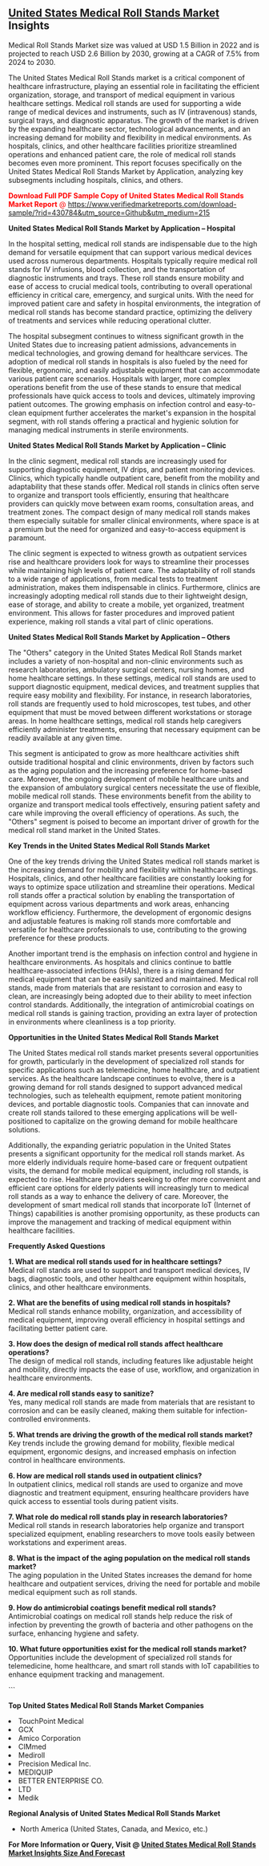 <h2><a href="https://www.verifiedmarketreports.com/download-sample/?rid=430784&amp;utm_source=Github&amp;utm_medium=215" target="_blank">United States Medical Roll Stands Market</a> Insights</h2><p>Medical Roll Stands Market size was valued at USD 1.5 Billion in 2022 and is projected to reach USD 2.6 Billion by 2030, growing at a CAGR of 7.5% from 2024 to 2030.</p><p><p>The United States Medical Roll Stands market is a critical component of healthcare infrastructure, playing an essential role in facilitating the efficient organization, storage, and transport of medical equipment in various healthcare settings. Medical roll stands are used for supporting a wide range of medical devices and instruments, such as IV (intravenous) stands, surgical trays, and diagnostic apparatus. The growth of the market is driven by the expanding healthcare sector, technological advancements, and an increasing demand for mobility and flexibility in medical environments. As hospitals, clinics, and other healthcare facilities prioritize streamlined operations and enhanced patient care, the role of medical roll stands becomes even more prominent. This report focuses specifically on the United States Medical Roll Stands Market by Application, analyzing key subsegments including hospitals, clinics, and others. <p><span class=""><span style="color: #ff0000;"><strong>Download Full PDF Sample Copy of United States Medical Roll Stands Market Report</strong> @ </span><a href="https://www.verifiedmarketreports.com/download-sample/?rid=430784&amp;utm_source=Github&amp;utm_medium=215" target="_blank">https://www.verifiedmarketreports.com/download-sample/?rid=430784&amp;utm_source=Github&amp;utm_medium=215</a></span></p></p><p><strong>United States Medical Roll Stands Market by Application – Hospital</strong></p><p>In the hospital setting, medical roll stands are indispensable due to the high demand for versatile equipment that can support various medical devices used across numerous departments. Hospitals typically require medical roll stands for IV infusions, blood collection, and the transportation of diagnostic instruments and trays. These roll stands ensure mobility and ease of access to crucial medical tools, contributing to overall operational efficiency in critical care, emergency, and surgical units. With the need for improved patient care and safety in hospital environments, the integration of medical roll stands has become standard practice, optimizing the delivery of treatments and services while reducing operational clutter.</p><p>The hospital subsegment continues to witness significant growth in the United States due to increasing patient admissions, advancements in medical technologies, and growing demand for healthcare services. The adoption of medical roll stands in hospitals is also fueled by the need for flexible, ergonomic, and easily adjustable equipment that can accommodate various patient care scenarios. Hospitals with larger, more complex operations benefit from the use of these stands to ensure that medical professionals have quick access to tools and devices, ultimately improving patient outcomes. The growing emphasis on infection control and easy-to-clean equipment further accelerates the market's expansion in the hospital segment, with roll stands offering a practical and hygienic solution for managing medical instruments in sterile environments.</p><p><strong>United States Medical Roll Stands Market by Application – Clinic</strong></p><p>In the clinic segment, medical roll stands are increasingly used for supporting diagnostic equipment, IV drips, and patient monitoring devices. Clinics, which typically handle outpatient care, benefit from the mobility and adaptability that these stands offer. Medical roll stands in clinics often serve to organize and transport tools efficiently, ensuring that healthcare providers can quickly move between exam rooms, consultation areas, and treatment zones. The compact design of many medical roll stands makes them especially suitable for smaller clinical environments, where space is at a premium but the need for organized and easy-to-access equipment is paramount.</p><p>The clinic segment is expected to witness growth as outpatient services rise and healthcare providers look for ways to streamline their processes while maintaining high levels of patient care. The adaptability of roll stands to a wide range of applications, from medical tests to treatment administration, makes them indispensable in clinics. Furthermore, clinics are increasingly adopting medical roll stands due to their lightweight design, ease of storage, and ability to create a mobile, yet organized, treatment environment. This allows for faster procedures and improved patient experience, making roll stands a vital part of clinic operations.</p><p><strong>United States Medical Roll Stands Market by Application – Others</strong></p><p>The "Others" category in the United States Medical Roll Stands market includes a variety of non-hospital and non-clinic environments such as research laboratories, ambulatory surgical centers, nursing homes, and home healthcare settings. In these settings, medical roll stands are used to support diagnostic equipment, medical devices, and treatment supplies that require easy mobility and flexibility. For instance, in research laboratories, roll stands are frequently used to hold microscopes, test tubes, and other equipment that must be moved between different workstations or storage areas. In home healthcare settings, medical roll stands help caregivers efficiently administer treatments, ensuring that necessary equipment can be readily available at any given time.</p><p>This segment is anticipated to grow as more healthcare activities shift outside traditional hospital and clinic environments, driven by factors such as the aging population and the increasing preference for home-based care. Moreover, the ongoing development of mobile healthcare units and the expansion of ambulatory surgical centers necessitate the use of flexible, mobile medical roll stands. These environments benefit from the ability to organize and transport medical tools effectively, ensuring patient safety and care while improving the overall efficiency of operations. As such, the "Others" segment is poised to become an important driver of growth for the medical roll stand market in the United States.</p><p><strong>Key Trends in the United States Medical Roll Stands Market</strong></p><p>One of the key trends driving the United States medical roll stands market is the increasing demand for mobility and flexibility within healthcare settings. Hospitals, clinics, and other healthcare facilities are constantly looking for ways to optimize space utilization and streamline their operations. Medical roll stands offer a practical solution by enabling the transportation of equipment across various departments and work areas, enhancing workflow efficiency. Furthermore, the development of ergonomic designs and adjustable features is making roll stands more comfortable and versatile for healthcare professionals to use, contributing to the growing preference for these products.</p><p>Another important trend is the emphasis on infection control and hygiene in healthcare environments. As hospitals and clinics continue to battle healthcare-associated infections (HAIs), there is a rising demand for medical equipment that can be easily sanitized and maintained. Medical roll stands, made from materials that are resistant to corrosion and easy to clean, are increasingly being adopted due to their ability to meet infection control standards. Additionally, the integration of antimicrobial coatings on medical roll stands is gaining traction, providing an extra layer of protection in environments where cleanliness is a top priority.</p><p><strong>Opportunities in the United States Medical Roll Stands Market</strong></p><p>The United States medical roll stands market presents several opportunities for growth, particularly in the development of specialized roll stands for specific applications such as telemedicine, home healthcare, and outpatient services. As the healthcare landscape continues to evolve, there is a growing demand for roll stands designed to support advanced medical technologies, such as telehealth equipment, remote patient monitoring devices, and portable diagnostic tools. Companies that can innovate and create roll stands tailored to these emerging applications will be well-positioned to capitalize on the growing demand for mobile healthcare solutions.</p><p>Additionally, the expanding geriatric population in the United States presents a significant opportunity for the medical roll stands market. As more elderly individuals require home-based care or frequent outpatient visits, the demand for mobile medical equipment, including roll stands, is expected to rise. Healthcare providers seeking to offer more convenient and efficient care options for elderly patients will increasingly turn to medical roll stands as a way to enhance the delivery of care. Moreover, the development of smart medical roll stands that incorporate IoT (Internet of Things) capabilities is another promising opportunity, as these products can improve the management and tracking of medical equipment within healthcare facilities.</p><p><strong>Frequently Asked Questions</strong></p><p><strong>1. What are medical roll stands used for in healthcare settings?</strong><br>Medical roll stands are used to support and transport medical devices, IV bags, diagnostic tools, and other healthcare equipment within hospitals, clinics, and other healthcare environments.</p><p><strong>2. What are the benefits of using medical roll stands in hospitals?</strong><br>Medical roll stands enhance mobility, organization, and accessibility of medical equipment, improving overall efficiency in hospital settings and facilitating better patient care.</p><p><strong>3. How does the design of medical roll stands affect healthcare operations?</strong><br>The design of medical roll stands, including features like adjustable height and mobility, directly impacts the ease of use, workflow, and organization in healthcare environments.</p><p><strong>4. Are medical roll stands easy to sanitize?</strong><br>Yes, many medical roll stands are made from materials that are resistant to corrosion and can be easily cleaned, making them suitable for infection-controlled environments.</p><p><strong>5. What trends are driving the growth of the medical roll stands market?</strong><br>Key trends include the growing demand for mobility, flexible medical equipment, ergonomic designs, and increased emphasis on infection control in healthcare environments.</p><p><strong>6. How are medical roll stands used in outpatient clinics?</strong><br>In outpatient clinics, medical roll stands are used to organize and move diagnostic and treatment equipment, ensuring healthcare providers have quick access to essential tools during patient visits.</p><p><strong>7. What role do medical roll stands play in research laboratories?</strong><br>Medical roll stands in research laboratories help organize and transport specialized equipment, enabling researchers to move tools easily between workstations and experiment areas.</p><p><strong>8. What is the impact of the aging population on the medical roll stands market?</strong><br>The aging population in the United States increases the demand for home healthcare and outpatient services, driving the need for portable and mobile medical equipment such as roll stands.</p><p><strong>9. How do antimicrobial coatings benefit medical roll stands?</strong><br>Antimicrobial coatings on medical roll stands help reduce the risk of infection by preventing the growth of bacteria and other pathogens on the surface, enhancing hygiene and safety.</p><p><strong>10. What future opportunities exist for the medical roll stands market?</strong><br>Opportunities include the development of specialized roll stands for telemedicine, home healthcare, and smart roll stands with IoT capabilities to enhance equipment tracking and management.</p>```</p><p><strong>Top United States Medical Roll Stands Market Companies</strong></p><div data-test-id=""><p><li>TouchPoint Medical</li><li> GCX</li><li> Amico Corporation</li><li> CIMmed</li><li> Mediroll</li><li> Precision Medical Inc.</li><li> MEDIQUIP</li><li> BETTER ENTERPRISE CO.</li><li> LTD</li><li> Medik</li></p><div><strong>Regional Analysis of&nbsp;United States Medical Roll Stands Market</strong></div><ul><li dir="ltr"><p dir="ltr">North America&nbsp;(United States, Canada, and Mexico, etc.)</p></li></ul><p><strong>For More Information or Query, Visit @&nbsp;</strong><strong><a href="https://www.verifiedmarketreports.com/product/medical-roll-stands-market/?utm_source=Github&amp;utm_medium=215" target="_blank">United States Medical Roll Stands Market Insights Size And Forecast</a></strong></p></div>
